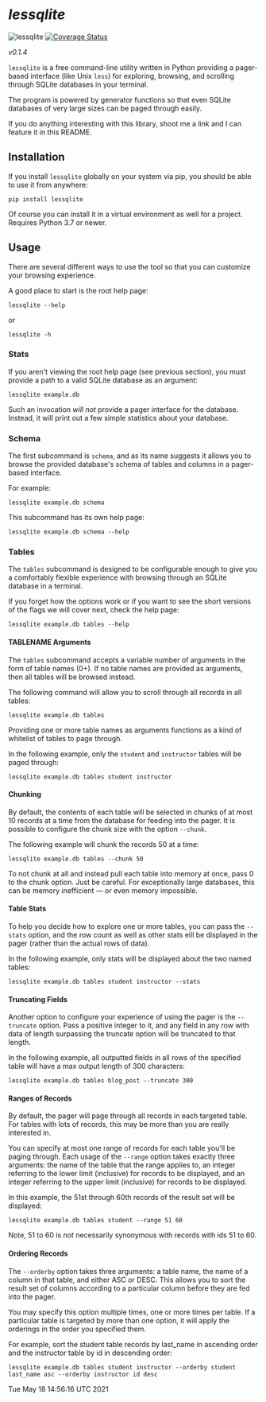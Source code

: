 # *lessqlite*

![lessqlite](https://github.com/dvanderweele/lessqlite/actions/workflows/test.yml/badge.svg)
[![Coverage Status](https://coveralls.io/repos/github/dvanderweele/lessqlite/badge.svg?branch=main)](https://coveralls.io/github/dvanderweele/lessqlite?branch=main)

*v0.1.4*

`lessqlite` is a free command-line utility written in Python providing a pager-based interface (like Unix `less`) for exploring, browsing, and scrolling through SQLite databases in your terminal. 

The program is powered by generator functions so that even SQLite databases of very large sizes can be paged through easily.

If you do anything interesting with this library, shoot me a link and I can feature it in this README.

## Installation

If you install `lessqlite` globally on your system via pip, you should be able to use it from anywhere:

```
pip install lessqlite
```

Of course you can install it in a virtual environment as well for a project. Requires Python 3.7 or newer.

## Usage

There are several different ways to use the tool so that you can customize your browsing experience. 

A good place to start is the root help page:

```
lessqlite --help
```

or

```
lessqlite -h
```

### Stats 

If you aren't viewing the root help page (see previous section), you must provide a path to a valid SQLite database as an argument:

```
lessqlite example.db
```

Such an invocation *will not* provide a pager interface for the database. Instead, it will print out a few simple statistics about your database.

### Schema

The first subcommand is `schema`, and as its name suggests it allows you to browse the provided database's schema of tables and columns in a pager-based interface. 

For example:

```
lessqlite example.db schema
```

This subcommand has its own help page:

```
lessqlite example.db schema --help 
```

### Tables

The `tables` subcommand is designed to be configurable enough to give you a comfortably flexible experience with browsing through an SQLite database in a terminal.

If you forget how the options work or if you want to see the short versions of the flags we will cover next, check the help page:

```
lessqlite example.db tables --help
```

#### TABLENAME Arguments

The `tables` subcommand accepts a variable number of arguments in the form of table names (0+). If no table names are provided as arguments, then all tables will be browsed instead. 

The following command will allow you to scroll through all records in all tables:

```
lessqlite example.db tables 
```

Providing one or more table names as arguments functions as a kind of whitelist of tables to page through. 

In the following example, only the `student` and `instructor` tables will be paged through:

```
lessqlite example.db tables student instructor 
```

#### Chunking

By default, the contents of each table will be selected in chunks of at most 10 records at a time from the database for feeding into the pager. It is possible to configure the chunk size with the option `--chunk`. 

The following example will chunk the records 50 at a time:

```
lessqlite example.db tables --chunk 50
```

To not chunk at all and instead pull each table into memory at once, pass 0 to the chunk option. Just be careful. For exceptionally large databases, this can be memory inefficient — or even memory impossible. 

#### Table Stats

To help you decide how to explore one or more tables, you can pass the `--stats` option, and the row count as well as other stats eill be displayed in the pager (rather than the actual rows of data). 

In the following example, only stats will be displayed about the two named tables:

```
lessqlite example.db tables student instructor --stats 
```

#### Truncating Fields

Another option to configure your experience of using the pager is the `--truncate` option. Pass a positive integer to it, and any field in any row with data of length surpassing the truncate option will be truncated to that length. 

In the following example, all outputted fields in all rows of the specified table will have a max output length of 300 characters:

```
lessqlite example.db tables blog_post --truncate 300
```

#### Ranges of Records

By default, the pager will page through all records in each targeted table. For tables with lots of records, this may be more than you are really interested in. 

You can specify at most one range of records for each table you'll be paging through. Each usage of the `--range` option takes exactly three arguments: the name of the table that the range applies to, an integer referring to the lower limit (inclusive) for records to be displayed, and an integer referring to the upper limit (inclusive) for records to be displayed. 

In this example, the 51st through 60th records of the result set will be displayed:

```
lessqlite example.db tables student --range 51 60
```

Note, 51 to 60 is *not* necessarily synonymous with records with ids 51 to 60. 

#### Ordering Records

The `--orderby` option takes three arguments: a table name, the name of a column in that table, and either ASC or DESC. This allows you to sort the result set of columns according to a particular column before they are fed into the pager.

You may specify this option multiple times, one or more times per table. If a particular table is targeted by more than one option, it will apply the orderings in the order you specified them.

For example, sort the student table records by last_name in ascending order and the instructor table by id in descending order:

```
lessqlite example.db tables student instructor --orderby student last_name asc --orderby instructor id desc 
```






Tue May 18 14:56:16 UTC 2021
